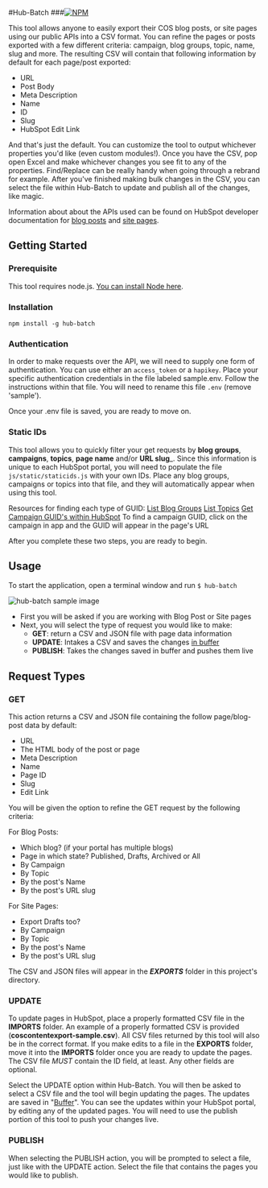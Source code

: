 #Hub-Batch
###[![NPM](https://nodei.co/npm/hub-batch.png?downloads=true&stars=true)](https://nodei.co/npm/hub-batch/)

This tool allows anyone to easily export their COS blog posts, or site pages using our public APIs into a CSV format. You can refine the pages or posts exported with a few different criteria: campaign, blog groups, topic, name, slug and more. The resulting CSV will contain that following information by default for each page/post exported:
- URL
- Post Body
- Meta Description
- Name
- ID
- Slug
- HubSpot Edit Link

And that's just the default. You can customize the tool to output whichever properties you'd like (even custom modules!). Once you have the CSV, pop open Excel and make whichever changes you see fit to any of the properties. Find/Replace can be really handy when going through a rebrand for example. After you've finished making bulk changes in the CSV, you can select the file within Hub-Batch to update and publish all of the changes, like magic.

Information about about the APIs used can be found on HubSpot developer documentation for [blog posts](http://developers.hubspot.com/docs/methods/blogv2/get_blog_posts) and [site pages](http://developers.hubspot.com/docs/methods/pages/get_pages).

## Getting Started
### Prerequisite
This tool requires node.js. [You can install Node here](https://nodejs.org/en/).

### Installation
`npm install -g hub-batch`

### Authentication
In order to make requests over the API, we will need to supply one form of authentication. You can use either an `access_token`
or a `hapikey`. Place your specific authentication credentials in the file labeled sample.env. Follow the instructions within that
file. You will need to rename this file `.env` (remove 'sample').

Once your .env file is saved, you are ready to move on.

### Static IDs
This tool allows you to quickly filter your get requests by __blog groups__, __campaigns__, __topics__, __page name__ and/or __URL slug___. Since this information is unique to each HubSpot portal, you will need to populate the file `js/static/staticids.js` with your own IDs. Place any blog groups, campaigns or topics into that file, and they will automatically appear when using this tool.

Resources for finding each type of GUID:
[List Blog Groups](http://developers.hubspot.com/docs/methods/blogv2/get_blogs)
[List Topics](http://developers.hubspot.com/docs/methods/blog/v3/list-blog-topics)
[Get Campaign GUID's within HubSpot](https://app.hubspot.com/l/campaigns/)
To find a campaign GUID, click on the campaign in app and the GUID will appear in the page's URL

After you complete these two steps, you are ready to begin.

## Usage

To start the application, open a terminal window and run
`$ hub-batch`

![hub-batch sample image](https://i.imgur.com/19d4hr3.png)

- First you will be asked if you are working with Blog Post or Site pages
- Next, you will select the type of request you would like to make:
  - __GET__: return a CSV and JSON file with page data information
  - __UPDATE__: Intakes a CSV and saves the changes [in buffer](http://developers.hubspot.com/docs/methods/blogv2/get_blog_posts_blog_post_id_buffer)
  - __PUBLISH__: Takes the changes saved in buffer and pushes them live


## Request Types
### GET
This action returns a CSV and JSON file containing the follow page/blog-post data by default:
- URL
- The HTML body of the post or page
- Meta Description
- Name
- Page ID
- Slug
- Edit Link

You will be given the option to refine the GET request by the following criteria:

For Blog Posts:
- Which blog? (if your portal has multiple blogs)
- Page in which state? Published, Drafts, Archived or All
- By Campaign
- By Topic
- By the post's Name
- By the post's URL slug

For Site Pages:
- Export Drafts too?
- By Campaign
- By Topic
- By the post's Name
- By the post's URL slug

The CSV and JSON files will appear in the ___EXPORTS___ folder in this project's directory.

### UPDATE
To update pages in HubSpot, place a properly formatted CSV file in the __IMPORTS__ folder.
An example of a properly formatted CSV is provided (__coscontentexport-sample.csv__). All CSV files returned by this tool
will also be in the correct format. If you make edits to a file in the __EXPORTS__ folder, move
it into the __IMPORTS__ folder once you are ready to update the pages. The CSV file _MUST_ contain the
ID field, at least. Any other fields are optional.

Select the UPDATE option within Hub-Batch. You will then be asked to select a CSV file and the
tool will begin updating the pages. The updates are saved in "[Buffer](http://developers.hubspot.com/docs/methods/blogv2/get_blog_posts_blog_post_id_buffer)". You
can see the updates within your HubSpot portal, by editing any of the updated pages. You will need to
use the publish portion of this tool to push your changes live.

### PUBLISH
When selecting the PUBLISH action, you will be prompted to select a file, just like with the UPDATE action.
Select the file that contains the pages you would like to publish.
